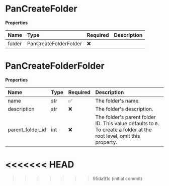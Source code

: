 # PanCreateFolder

**Properties**

| Name   | Type                  | Required | Description |
| :----- | :-------------------- | :------- | :---------- |
| folder | PanCreateFolderFolder | ❌       |             |

# PanCreateFolderFolder

**Properties**

| Name             | Type | Required | Description                                                                                                          |
| :--------------- | :--- | :------- | :------------------------------------------------------------------------------------------------------------------- |
| name             | str  | ✅       | The folder's name.                                                                                                   |
| description      | str  | ❌       | The folder's description.                                                                                            |
| parent_folder_id | int  | ❌       | The folder's parent folder ID. This value defaults to `0`. To create a folder at the root level, omit this property. |
<<<<<<< HEAD
=======

<!-- This file was generated by liblab | https://liblab.com/ -->
>>>>>>> 95da91c (initial commit)
